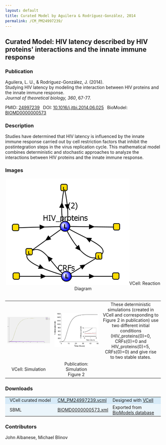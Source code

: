 ```yaml
---
layout: default
title: Curated Model by Aguilera & Rodríguez-González, 2014
permalink: /CM_PM24997239/
---
```

## Curated Model: HIV latency described by HIV proteins' interactions and the innate immune response

### Publication 

Aguilera, L. U., & Rodríguez-González, J. (2014).<br />
Studying HIV latency by modeling the interaction between HIV proteins and the innate immune response. <br />
<i>Journal of theoretical biology, 360</i>, 67-77.

 PMID: <a href="https://www.ncbi.nlm.nih.gov/pubmed/?term=24997239">24997239</a>&ensp; 
 DOI: <a href="https://doi.org/10.1016/j.jtbi.2014.06.025">10.1016/j.jtbi.2014.06.025</a>&ensp;
 BioModel: <a href="https://www.ebi.ac.uk/biomodels/BIOMD0000000573">BIOMD0000000573</a><br />

### Description
Studies have determined that HIV latency is influenced by the innate immune response carried out by cell restriction factors that inhibit the postintegration steps in the virus replication cycle. This mathematical model combines deterministic and stochastic approaches to analyze the interactions between HIV proteins and the innate immune response.

### Images

<center>
<a href="https://modelbricks.github.io/images/Vcellimages/CM_PM24997239.PNG"><img width="400" src="/images/Vcellimages/CM_PM24997239.PNG"/></a>VCell: Reaction Diagram</center>
<br />
 <table align="center"> 
  <td align="center" width="300"><a href="https://modelbricks.github.io/images/Vcellimages/CM_PM24997239_VCellSim.PNG"><img width="250" src="/images/Vcellimages/CM_PM24997239_VCellSim.PNG"/></a></td>
  <td align="center" width="300"><a href="https://modelbricks.github.io/images/publications/CM_PM24997239_Sim.PNG"><img width="250" src="/images/publications/CM_PM24997239_Sim.PNG"/></a></td>
  <td align="center" style="vertical-align:middle" width="300"> These deterministic simulations (created in VCell and corresponding to Figure 2 in publication) use two different initial conditions (HIV_proteins(0)=0, CRFs(0)=0 and HIV_proteins(0)=5, CRFs(0)=0) and give rise to two stable states.</td>
 <tr>
  <td align="center">VCell: Simulation</td>
  <td align="center">Publication: Simulation<br />Figure 2</td>
 </tr>
 </table>
 </center>

### Downloads
<center>
 <table>
  <td width="33%" bgcolor="#D6EAF8">&nbsp; VCell curated model </td>
  <td width="33%" bgcolor="#D6EAF8"><a href="/modelbricks/VCML_SBMLfiles/CM_PM24997239.vcml">CM_PM24997239.vcml</a></td>
  <td width="33%" bgcolor="#D6EAF8"> Designed with <a href="http://vcell.org"> VCell</a></td>
  <tr>
   <td bgcolor="#EBF5FB">&nbsp; SBML </td>
   <td bgcolor="#EBF5FB"><a href="/modelbricks/VCML_SBMLfiles/BIOMD0000000573.xml">BIOMD0000000573.xml</a></td>
   <td bgcolor="#EBF5FB"> Exported from <a href="https://www.ebi.ac.uk/biomodels/BIOMD0000000573">BioModels database</a></td>
  </tr>
 </table>
</center>
  
### Contributors
John Albanese, Michael Blinov
